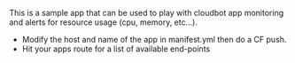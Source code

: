 This is a sample app that can be used to play with cloudbot app monitoring and alerts for resource usage (cpu, memory, etc...).

- Modify the host and name of the app in manifest.yml then do a CF push.  
- Hit your apps route for a list of available end-points  
